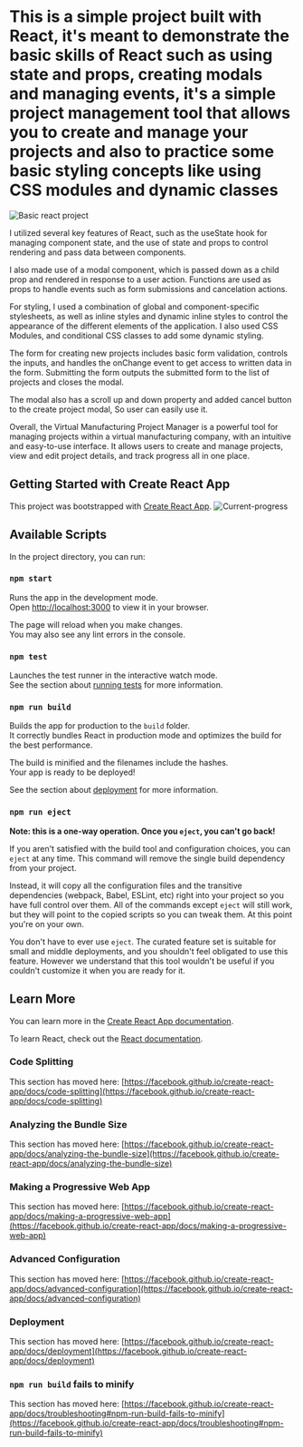 # This is a simple project built with React, it's meant to demonstrate the basic skills of React such as using state and props, creating modals and managing events, it's a simple project management tool that allows you to create and manage your projects and also to practice some basic styling concepts like using CSS modules and dynamic classes


![Basic react project](https://user-images.githubusercontent.com/97854234/211912765-61c32440-1d4e-4d74-a39d-3324d17bc4b0.png)

I utilized several key features of React, such as the useState hook for managing component state, and the use of state and props to control rendering and pass data between components.

I also made use of a modal component, which is passed down as a child prop and rendered in response to a user action. Functions are used as props to handle events such as form submissions and cancelation actions.

For styling, I used a combination of global and component-specific stylesheets, as well as inline styles and dynamic inline styles to control the appearance of the different elements of the application. I also used CSS Modules, and conditional CSS classes to add some dynamic styling.

The form for creating new projects includes basic form validation, controls the inputs, and handles the onChange event to get access to written data in the form. Submitting the form outputs the submitted form to the list of projects and closes the modal.

The modal also has a scroll up and down property and added cancel button to the create project modal, So user can easily use it.

Overall, the Virtual Manufacturing Project Manager is a powerful tool for managing projects within a virtual manufacturing company, with an intuitive and easy-to-use interface. It allows users to create and manage projects, view and edit project details, and track progress all in one place.

## Getting Started with Create React App

This project was bootstrapped with [Create React App](https://github.com/facebook/create-react-app).
![Current-progress](https://user-images.githubusercontent.com/97854234/211147916-d89f1a7f-7cc0-44f5-8950-cc7c2557bb7a.png)

## Available Scripts

In the project directory, you can run:

### `npm start`

Runs the app in the development mode.\
Open [http://localhost:3000](http://localhost:3000) to view it in your browser.

The page will reload when you make changes.\
You may also see any lint errors in the console.

### `npm test`

Launches the test runner in the interactive watch mode.\
See the section about [running tests](https://facebook.github.io/create-react-app/docs/running-tests) for more information.

### `npm run build`

Builds the app for production to the `build` folder.\
It correctly bundles React in production mode and optimizes the build for the best performance.

The build is minified and the filenames include the hashes.\
Your app is ready to be deployed!

See the section about [deployment](https://facebook.github.io/create-react-app/docs/deployment) for more information.

### `npm run eject`

**Note: this is a one-way operation. Once you `eject`, you can't go back!**

If you aren't satisfied with the build tool and configuration choices, you can `eject` at any time. This command will remove the single build dependency from your project.

Instead, it will copy all the configuration files and the transitive dependencies (webpack, Babel, ESLint, etc) right into your project so you have full control over them. All of the commands except `eject` will still work, but they will point to the copied scripts so you can tweak them. At this point you're on your own.

You don't have to ever use `eject`. The curated feature set is suitable for small and middle deployments, and you shouldn't feel obligated to use this feature. However we understand that this tool wouldn't be useful if you couldn't customize it when you are ready for it.

## Learn More

You can learn more in the [Create React App documentation](https://facebook.github.io/create-react-app/docs/getting-started).

To learn React, check out the [React documentation](https://reactjs.org/).

### Code Splitting

This section has moved here: [https://facebook.github.io/create-react-app/docs/code-splitting](https://facebook.github.io/create-react-app/docs/code-splitting)

### Analyzing the Bundle Size

This section has moved here: [https://facebook.github.io/create-react-app/docs/analyzing-the-bundle-size](https://facebook.github.io/create-react-app/docs/analyzing-the-bundle-size)

### Making a Progressive Web App

This section has moved here: [https://facebook.github.io/create-react-app/docs/making-a-progressive-web-app](https://facebook.github.io/create-react-app/docs/making-a-progressive-web-app)

### Advanced Configuration

This section has moved here: [https://facebook.github.io/create-react-app/docs/advanced-configuration](https://facebook.github.io/create-react-app/docs/advanced-configuration)

### Deployment

This section has moved here: [https://facebook.github.io/create-react-app/docs/deployment](https://facebook.github.io/create-react-app/docs/deployment)

### `npm run build` fails to minify

This section has moved here: [https://facebook.github.io/create-react-app/docs/troubleshooting#npm-run-build-fails-to-minify](https://facebook.github.io/create-react-app/docs/troubleshooting#npm-run-build-fails-to-minify)
